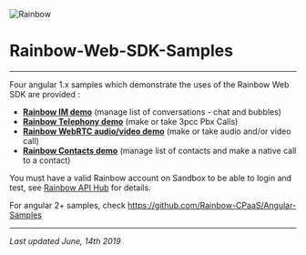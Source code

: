 ![Rainbow](images/logo_rainbow.png)

# Rainbow-Web-SDK-Samples
---

Four angular 1.x samples which demonstrate the uses of the Rainbow Web SDK are provided :

- **[Rainbow IM demo](SDKAngularSample)** (manage list of conversations - chat and bubbles)
- **[Rainbow Telephony demo](SDKTelephonyAngularSample)** (make or take 3pcc Pbx Calls)
- **[Rainbow WebRTC audio/video demo](SDKAudioVideoAngularSample)** (make or take audio and/or video call)
- **[Rainbow Contacts demo](SDKSearchAngularSample)** (manage list of contacts and make a native call to a contact)

You must have a valid Rainbow account on Sandbox to be able to login and test, see [Rainbow API Hub](https://hub.openrainbow.com/#/documentation/doc/hub/developer-sandboxed-platform) for details.

For angular 2+ samples, check https://github.com/Rainbow-CPaaS/Angular-Samples

---
_Last updated June, 14th 2019_
